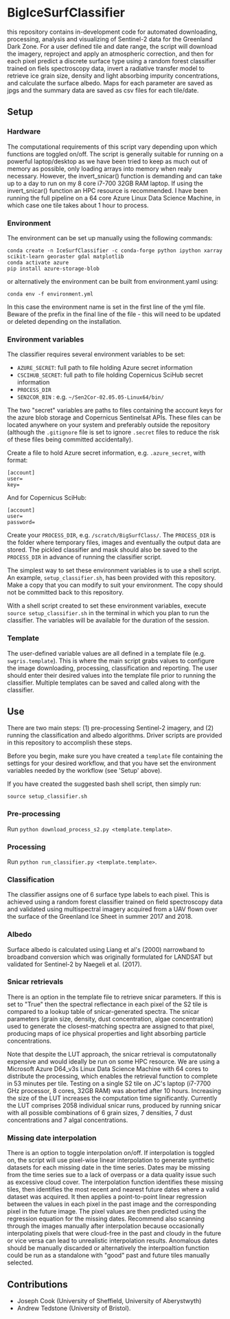 # BigIceSurfClassifier
this repository contains in-development code for automated downloading, processing, analysis and visualizing of Sentinel-2 data for the Greenland Dark Zone. For a user defined tile and date range, the script will download the imagery, reproject and apply an atmospheric correction, and then for each pixel predict a discrete surface type using a random forest classifier trained on fiels spectroscopy data, invert a radiative transfer model to retrieve ice grain size, density and light absorbing impurity concentrations, and calculate the surface albedo. Maps for each parameter are saved as jpgs and the summary data are saved as csv files for each tile/date.

## Setup

### Hardware
The computational requirements of this script vary depending upon which functions are toggled on/off. The script is generally suitable for running on a powerful laptop/desktop as we have been tried to keep as much out of memory as possible, only loading arrays into memory when realy necessary. However, the invert_snicar() function is demanding and can take up to a day to run on my 8 core i7-700 32GB RAM laptop. If using the invert_snicar() function an HPC resource is recommended. I have been running the full pipeline on a 64 core Azure Linux Data Science Machine, in which case one tile takes about 1 hour to process.

### Environment
The environment can be set up manually using the following commands:

    conda create -n IceSurfClassifier -c conda-forge python ipython xarray scikit-learn georaster gdal matplotlib
    conda activate azure
    pip install azure-storage-blob

or alternatively the environment can be built from environment.yaml using:

    conda env -f environment.yml

In this case the environment name is set in the first line of the yml file. Beware of the prefix in the final line of the file - this will need to be updated or deleted depending on the installation.

### Environment variables

The classifier requires several environment variables to be set:

* `AZURE_SECRET`: full path to file holding Azure secret information
* `CSCIHUB_SECRET`: full path to file holding Copernicus SciHub secret information
* `PROCESS_DIR`
* `SEN2COR_BIN` : e.g. `~/Sen2Cor-02.05.05-Linux64/bin/`

The two "secret" variables are paths to files containing the account keys for the azure blob storage and Copernicus Sentinelsat APIs. These files can be located anywhere on your system and preferably outside the repository (although the `.gitignore` file is set to ignore `.secret` files to reduce the risk of these files being committed accidentally).
 
Create a file to hold Azure secret information, e.g. `.azure_secret`, with format:

    [account]
    user=
    key=

And for Copernicus SciHub:
    
    [account]
    user=
    password=

Create your `PROCESS_DIR`, e.g. `/scratch/BigSurfClass/`. The `PROCESS_DIR` is the folder where temporary files, images and eventually the output data are stored. The pickled classifier and mask should also be saved to the `PROCESS_DIR` in advance of running the classifier script.

The simplest way to set these environment variables is to use a shell script. An example, `setup_classifier.sh`, has been provided with this repository. Make a copy that you can modify to suit your environment. The copy should not be committed back to this repository.

With a shell script created to set these environment variables, execute `source setup_classifier.sh` in the terminal in which you plan to run the classifier. The variables will be available for the duration of the session. 

### Template

The user-defined variable values are all defined in a template file (e.g.  `swgris.template`). This is where the main script grabs values to configure the image downloading, processing, classification and reporting.
The user should enter their desired values into the template file prior to running the classifier. Multiple templates can be saved and called along with the classifier.

## Use

There are two main steps: (1) pre-processing Sentinel-2 imagery, and (2) running the classification and albedo algorithms. Driver scripts are provided in this repository to accomplish these steps.

Before you begin, make sure you have created a `template` file containing the settings for your desired workflow, and that you have set the environment variables needed by the workflow (see 'Setup' above).

If you have created the suggested bash shell script, then simply run:

    source setup_classifier.sh


### Pre-processing

Run `python download_process_s2.py <template.template>`.


### Processing

Run `python run_classifier.py <template.template>`.


### Classification

The classifier assigns one of 6 surface type labels to each pixel. This is achieved using a random forest classifier trained on field spectroscopy data and validated using multispectral imagery acquired from a UAV flown over the surface of the Greenland Ice Sheet in summer 2017 and 2018. 

### Albedo

Surface albedo is calculated using Liang et al's (2000) narrowband to broadband conversion which was originally formulated for LANDSAT but validated for Sentinel-2 by Naegeli et al. (2017).

### Snicar retrievals

There is an option in the template file to retrieve snicar parameters. If this is set to "True" then the spectral reflectance in each pixel of the S2 tile is compared to a lookup table of
snicar-generated spectra. The snicar parameters (grain size, density, dust concentration, algae concentration) used to generate the closest-matching spectra are assigned to that pixel, producing maps of ice physical properties and light absorbing particle concentrations. 

Note that despite the LUT approach, the snicar retrieval is computatonally expensive and would ideally be run on some HPC resource. We are using a Microsoft Azure D64_v3s Linux Data Science Machine with 64 cores to distribute the processing, which enables the retrieval function to complete in 53 minutes per tile. Testing on a single S2 tile on JC's laptop (i7-7700 GHz processor, 8 cores, 32GB RAM) was aborted after 10 hours. Increasing the size of the LUT increases the computation time significantly. Currently the LUT comprises 2058 individual snicar runs, produced by running snicar with all possible combinations of 6 grain sizes, 7 densities, 7 dust concentrations and 7 algal concentrations. 

### Missing date interpolation

There is an option to toggle interpolation on/off. If interpolation is toggled on, the script will use pixel-wise linear interpolation to generate synthetic datasets for each missing date in the time series. Dates may be missing from the time series sue to a lack of overpass or a data quality issue such as excessive cloud cover. The interpolation function identifies these missing tiles, then identifies the most recent and nearest future dates where a valid dataset was acquired. It then applies a point-to-point linear regression between the values in each pixel in the past image and the corresponding pixel in the future image. The pixel values are then predicted using the regression equation for the missing dates. Recommend also scanning through the images manually after interpolation because occasionally interpolating pixels that were cloud-free in the past and cloudy in the future or vice versa can lead to unrealistic interpolation results. Anomalous dates should be manually discarded or alternatively the interpoaltion function could be run as a standalone with "good" past and future tiles manually selected.


## Contributions

* Joseph Cook (University of Sheffield, University of Aberystwyth)
* Andrew Tedstone (University of Bristol).